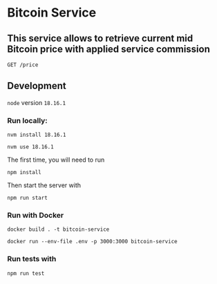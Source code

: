 # Bitcoin Service

## This service allows to retrieve current mid Bitcoin price with applied service commission

`GET /price`

## Development

`node` version `18.16.1`

### Run locally:

```
nvm install 18.16.1
```

```
nvm use 18.16.1
```

The first time, you will need to run

```
npm install
```

Then start the server with

```
npm run start
```

### Run with Docker

```
docker build . -t bitcoin-service
```

```
docker run --env-file .env -p 3000:3000 bitcoin-service

```

### Run tests with

```
npm run test
```
